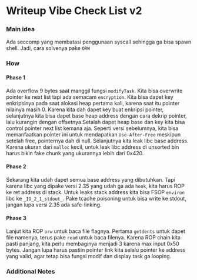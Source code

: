 # Writeup Vibe Check List v2

### Main idea
Ada seccomp yang membatasi penggunaan syscall sehingga ga bisa spawn shell. Jadi, cara solvenya pake `ORW`

### How

#### Phase 1
Ada overflow 9 bytes saat manggil fungsi `modifyTask`. Kita bisa overwrite pointer ke next list tapi ada semacam `encryption`. Kita bisa dapet key enkripsinya pada saat alokasi heap pertama kali, karena saat itu pointer nilainya masih 0. Karena kita dah dapet key buat enkripsi pointer, selanjutnya kita bisa dapet base heap address dengan cara dekrip pointer, lalu kurangin dengan offsetnya.Setalah dapet heap base dan key kita bisa control pointer next list kemana aja. Seperti versi sebelumnya, kita bisa memanfaatkan pointer ini untuk mendapatkan `Use-After-Free` meskipun setelah free, pointernya dah di null. Selanjutnya kita leak libc base address. Karena ukuran dari `malloc` kecil, untuk leak libc address di unsorted bin harus bikin fake chunk yang ukurannya lebih dari 0x420.

#### Phase 2
Sekarang kita udah dapet semua base address yang dibutuhkan. Tapi karena libc yang dipake versi 2.35 yang udah ga ada `hook`, kita harus ROP ke ret address di stack. Untuk leaks stack address kita bisa FSOP `environ` libc ke `_IO_2_1_stdout_`. Pake tcache poisoning untuk bisa write ke stdout, jangan lupa versi 2.35 ada safe-linking.

#### Phase 3
Lanjut kita ROP `orw` untuk baca file flagnya. Pertama `getdents` untuk dapet file namenya, terus pake `read` untuk baca filenya. Karena ROP chain kita pasti panjang, kita perlu membaginya menjadi 3 karena max input 0x50 bytes. Jangan lupa harus pastiin pointer link kita selalu pointer ke address yang valid, agar tetap bisa fungsi modif dan display task ga looping.

### Additional Notes